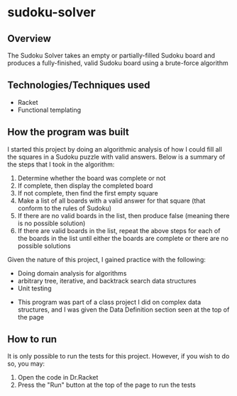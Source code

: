 # sudoku-solver

## Overview
The Sudoku Solver takes an empty or partially-filled Sudoku board and produces a fully-finished, valid Sudoku board using a brute-force algorithm

## Technologies/Techniques used
- Racket
- Functional templating

## How the program was built
I started this project by doing an algorithmic analysis of how I could fill all the squares in a Sudoku puzzle with valid answers. Below is a summary of the steps that I took in the algorithm:

1. Determine whether the board was complete or not
2. If complete, then display the completed board
2. If not complete, then find the first empty square
3. Make a list of all boards with a valid answer for that square (that conform to the rules of Sudoku)
4. If there are no valid boards in the list, then produce false (meaning there is no possible solution)
5. If there are valid boards in the list, repeat the above steps for each of the boards in the list until either the boards are complete or there are no possible solutions

Given the nature of this project, I gained practice with the following:
- Doing domain analysis for algorithms
- arbitrary tree, iterative, and backtrack search data structures
- Unit testing

* This program was part of a class project I did on complex data structures, and I was given the Data Definition section seen at the top of the page

## How to run
It is only possible to run the tests for this project. However, if you wish to do so, you may:
1. Open the code in Dr.Racket
2. Press the "Run" button at the top of the page to run the tests
